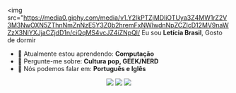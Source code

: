 <img src="https://media0.giphy.com/media/v1.Y2lkPTZjMDliOTUya3Z4MW1rZ2V3M3NwOXN5ZThnNmZnNzE5Y3Z0b2hremFxNWIwdnNpZCZlcD12MV9naWZzX3NlYXJjaCZjdD1n/ciQqMS4vcJZ4iZNpQl/
Eu sou <strong>Letícia Brasil</strong>, <strong></strong> Gosto de dormir 
- 🚀 Atualmente estou aprendendo: <strong>Computação</strong> 
- 💬 Pergunte-me sobre: <strong>Cultura pop, GEEK/NERD</strong>
- 📣 Nós podemos falar em: <strong>Português e Iglês</strong>

<div align="center">

  <a href="#" alt="Gmail">
    <img src="https://img.shields.io/badge/-Gmail-FF0000?style=flat-square&labelColor=FF0000&logo=gmail&logoColor=white&link=LINK-DO-SEU-EMAIL"/></a>

  <a href="#" alt="Linkedin">
    <img src="https://img.shields.io/badge/-Linkedin-0e76a8?style=flat-square&logo=Linkedin&logoColor=white&link=LINK-DO-SEU-LINKEDIN" /></a>

  <a href="#" alt="Instagram">
    <img src="https://img.shields.io/badge/-Instagram-DF0174?style=flat-square&labelColor=DF0174&logo=instagram&logoColor=white&link=LINK-DO-SEU-INSTAGRAM"/></a>

</div>
